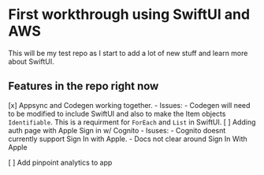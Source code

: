 # First workthrough using SwiftUI and AWS
This will be my test repo as I start to add a lot of new stuff and learn more about SwiftUI.


## Features in the repo right now
[x] Appsync and Codegen working together.
    - Issues:
        - Codegen will need to be modified to include SwiftUI and also to make the Item objects `Identifiable`. This is a requirment for `ForEach` and `List` in SwiftUI.
[ ] Adding auth page with Apple Sign in w/ Cognito
    - Isuses:
        - Cognito doesnt currently support Sign In with Apple. 
        - Docs not clear around Sign In With Apple

[ ] Add pinpoint analytics to app


